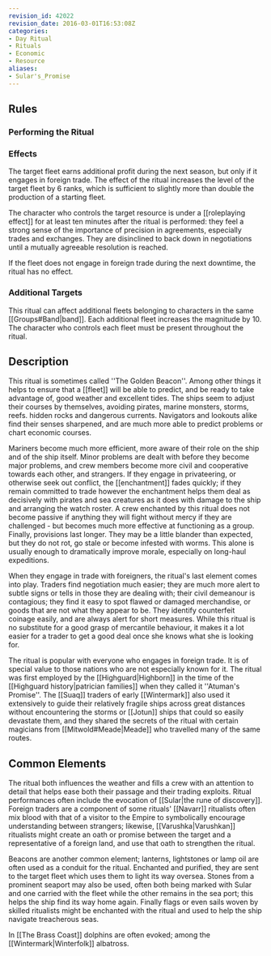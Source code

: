 ```yaml
---
revision_id: 42022
revision_date: 2016-03-01T16:53:08Z
categories:
- Day Ritual
- Rituals
- Economic
- Resource
aliases:
- Sular's_Promise
---
```


## Rules

### Performing the Ritual
 



### Effects
The target fleet earns additional profit during the next season, but only if it engages in foreign trade. The effect of the ritual increases the level of the target fleet by 6 ranks, which is sufficient to slightly more than double the production of a starting fleet.

The character who controls the target resource is under a [[roleplaying effect]] for at least ten minutes after the ritual is performed: they feel a strong sense of the importance of precision in agreements, especially trades and exchanges. They are disinclined to back down in negotiations until a mutually agreeable resolution is reached.

  If the fleet does not engage in foreign trade during the next downtime, the ritual has no effect.

### Additional Targets
This ritual can affect additional fleets belonging to characters in the same [[Groups#Band|band]]. Each additional fleet increases the magnitude by 10. The character who controls each fleet must be present throughout the ritual.

## Description
This ritual is sometimes called ''The Golden Beacon''. Among other things it helps to ensure that a [[fleet]] will be able to predict, and be ready to take advantage of, good weather and excellent tides. The ships seem to adjust their courses by themselves, avoiding pirates, marine monsters, storms, reefs. hidden rocks and dangerous currents. Navigators and lookouts alike find their senses sharpened, and are much more able to predict problems or chart economic courses.

Mariners become much more efficient, more aware of their role on the ship  and of the ship itself. Minor problems are dealt with before they become major problems, and crew members become more civil and cooperative towards each other, and strangers. If they engage in privateering, or otherwise seek out conflict, the [[enchantment]] fades quickly; if they remain committed to trade however the enchantment helps them deal as decisively with pirates and sea creatures as it does with damage to the ship and arranging the watch roster. A crew enchanted by this ritual does not become passive  if anything they will fight without mercy if they are challenged - but becomes much more effective at functioning as a group. Finally, provisions last longer. They may be a little blander than expected, but they do not rot, go stale or become infested with worms. This alone is usually enough to dramatically improve morale, especially on long-haul expeditions.

When they engage in trade with foreigners, the ritual's last element comes into play. Traders find negotiation much easier; they are much more alert to subtle signs or tells in those they are dealing with; their civil demeanour is contagious; they find it easy to spot flawed or damaged merchandise, or goods that are not what they appear to be. They identify counterfeit coinage easily, and are always alert for short measures. While this ritual is no substitute for a good grasp of mercantile behaviour, it makes it a lot easier for a trader to get a good deal once she knows what she is looking for.

The ritual is popular with everyone who engages in foreign trade. It is of special value to those nations who are not especially known for it. The ritual was first employed by the [[Highguard|Highborn]] in the time of the [[Highguard history|patrician families]] when they called it ''Atuman's Promise''. The [[Suaq]] traders of early [[Wintermark]] also used it extensively to guide their relatively fragile ships across great distances without encountering the storms or [[Jotun]] ships that could so easily devastate them, and they shared the secrets of the ritual with certain magicians from [[Mitwold#Meade|Meade]] who travelled many of the same routes.

## Common Elements
The ritual both influences the weather and fills a crew with an attention to detail that helps ease both their passage and their trading exploits. Ritual performances often include the evocation of [[Sular|the rune of discovery]]. Foreign traders are a component of some rituals' [[Navarr]] ritualists often mix blood with that of a visitor to the Empire to symbolically encourage understanding between strangers; likewise, [[Varushka|Varushkan]] ritualists might create an oath or promise between the target and a representative of a foreign land, and use that oath to strengthen the ritual. 

Beacons are another common element; lanterns, lightstones or lamp oil are often used as a conduit for the ritual. Enchanted and purified, they are sent to the target fleet which uses them to light its way oversea. Stones from a prominent seaport may also be used, often both being marked with Sular and one carried with the fleet while the other remains in the sea port; this helps the ship find its way home again. Finally flags or even sails woven by skilled ritualists might be enchanted with the ritual and used to help the ship navigate treacherous seas.

In [[The Brass Coast]] dolphins are often evoked; among the [[Wintermark|Winterfolk]] albatross.




